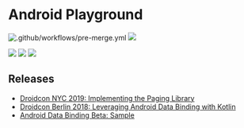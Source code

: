# Android Playground

![.github/workflows/pre-merge.yml](https://github.com/ashdavies/playground/workflows/.github/workflows/pre-merge.yml/badge.svg)
![](https://img.shields.io/github/license/ashdavies/playground.svg)

[![](https://api.codacy.com/project/badge/Grade/82402de64cf942cbada71dfb8695bbe4)](https://app.codacy.com/app/ash.davies/playground)
[![](https://img.shields.io/github/last-commit/ashdavies/playground.svg)](https://github.com/ashdavies/playground/commits/master)
[![](https://img.shields.io/github/issues-pr/ashdavies/playground.svg)](https://github.com/ashdavies/playground/pulls)

## Releases

- [Droidcon NYC 2019: Implementing the Paging Library](https://github.com/ashdavies/playground/releases/tag/v3.0)
- [Droidcon Berlin 2018: Leveraging Android Data Binding with Kotlin](https://github.com/ashdavies/playground/releases/tag/v2.0)
- [Android Data Binding Beta: Sample](https://github.com/ashdavies/playground/releases/tag/v1.0)
